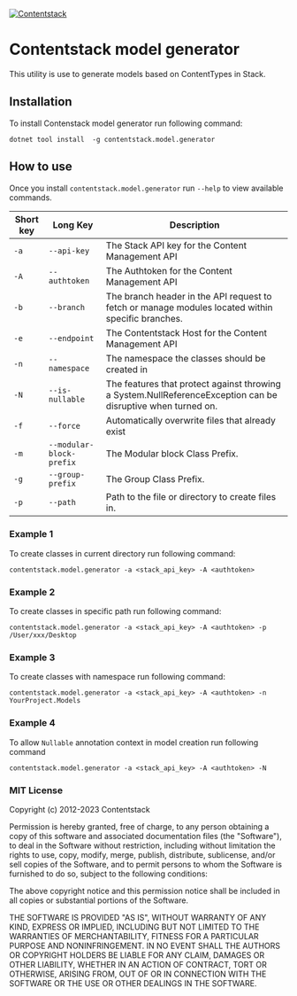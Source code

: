 [![Contentstack](https://www.contentstack.com/docs/static/images/contentstack.png)](https://www.contentstack.com/)

# Contentstack model generator
This utility is use to generate models based on ContentTypes in Stack.

## Installation
To install Contenstack model generator run following command:
```
dotnet tool install  -g contentstack.model.generator
```

## How to use
Once you install ```contentstack.model.generator```  run ```--help``` to view available commands.

| Short key | Long Key | Description |
| -- | -- | -- |
| `-a` | `--api-key` | The Stack API key for the Content Management API |
| `-A` | `--authtoken` | The Authtoken for the Content Management API |
| `-b` | `--branch` | The branch header in the API request to fetch or manage modules located within specific branches. |
| `-e` | `--endpoint` | The Contentstack Host for the Content Management API |
| `-n` | `--namespace` | The namespace the classes should be created in |
| `-N` | `--is-nullable` | The features that protect against throwing a System.NullReferenceException can be disruptive when turned on. |
| `-f` | `--force` | Automatically overwrite files that already exist |
| `-m` | `--modular-block-prefix` | The Modular block Class Prefix. |
| `-g` | `--group-prefix` | The Group Class Prefix. |
| `-p` | `--path` | Path to the file or directory to create files in. |

### Example 1
To create classes in current directory run following command:
```
contentstack.model.generator -a <stack_api_key> -A <authtoken>
```

### Example 2
To create classes in specific path run following command:
```
contentstack.model.generator -a <stack_api_key> -A <authtoken> -p /User/xxx/Desktop
```

### Example 3
To create classes with namespace run following command:
```
contentstack.model.generator -a <stack_api_key> -A <authtoken> -n YourProject.Models
```

### Example 4
To allow `Nullable` annotation context in model creation run following command
```
contentstack.model.generator -a <stack_api_key> -A <authtoken> -N
```

### MIT License

Copyright (c) 2012-2023 Contentstack

Permission is hereby granted, free of charge, to any person obtaining a copy
of this software and associated documentation files (the "Software"), to deal
in the Software without restriction, including without limitation the rights
to use, copy, modify, merge, publish, distribute, sublicense, and/or sell
copies of the Software, and to permit persons to whom the Software is
furnished to do so, subject to the following conditions:

The above copyright notice and this permission notice shall be included in all
copies or substantial portions of the Software.

THE SOFTWARE IS PROVIDED "AS IS", WITHOUT WARRANTY OF ANY KIND, EXPRESS OR
IMPLIED, INCLUDING BUT NOT LIMITED TO THE WARRANTIES OF MERCHANTABILITY,
FITNESS FOR A PARTICULAR PURPOSE AND NONINFRINGEMENT. IN NO EVENT SHALL THE
AUTHORS OR COPYRIGHT HOLDERS BE LIABLE FOR ANY CLAIM, DAMAGES OR OTHER
LIABILITY, WHETHER IN AN ACTION OF CONTRACT, TORT OR OTHERWISE, ARISING FROM,
OUT OF OR IN CONNECTION WITH THE SOFTWARE OR THE USE OR OTHER DEALINGS IN THE
SOFTWARE.


